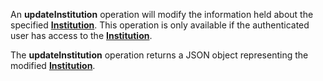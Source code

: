 An **updateInstitution** operation will modify the information held about the specified [**Institution**](#tag/institutions). This operation is only available if the authenticated user has access to the [**Institution**](#tag/institutions).

The **updateInstitution** operation returns a JSON object representing the modified [**Institution**](#tag/institutions).
